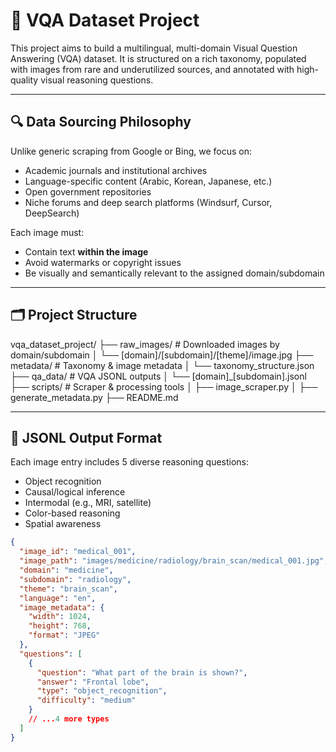 # 🧠 VQA Dataset Project

This project aims to build a multilingual, multi-domain Visual Question Answering (VQA) dataset. It is structured on a rich taxonomy, populated with images from rare and underutilized sources, and annotated with high-quality visual reasoning questions.

---

## 🔍 Data Sourcing Philosophy

Unlike generic scraping from Google or Bing, we focus on:
- Academic journals and institutional archives
- Language-specific content (Arabic, Korean, Japanese, etc.)
- Open government repositories
- Niche forums and deep search platforms (Windsurf, Cursor, DeepSearch)

Each image must:
- Contain text **within the image**
- Avoid watermarks or copyright issues
- Be visually and semantically relevant to the assigned domain/subdomain

---

## 🗂️ Project Structure
vqa_dataset_project/
├── raw_images/                 # Downloaded images by domain/subdomain
│   └── [domain]/[subdomain]/[theme]/image.jpg
├── metadata/                  # Taxonomy & image metadata
│   └── taxonomy_structure.json
├── qa_data/                   # VQA JSONL outputs
│   └── [domain]_[subdomain].jsonl
├── scripts/                   # Scraper & processing tools
│   ├── image_scraper.py
│   ├── generate_metadata.py
├── README.md

---

## 📄 JSONL Output Format

Each image entry includes 5 diverse reasoning questions:
- Object recognition
- Causal/logical inference
- Intermodal (e.g., MRI, satellite)
- Color-based reasoning
- Spatial awareness

```json
{
  "image_id": "medical_001",
  "image_path": "images/medicine/radiology/brain_scan/medical_001.jpg",
  "domain": "medicine",
  "subdomain": "radiology",
  "theme": "brain_scan",
  "language": "en",
  "image_metadata": {
    "width": 1024,
    "height": 768,
    "format": "JPEG"
  },
  "questions": [
    {
      "question": "What part of the brain is shown?",
      "answer": "Frontal lobe",
      "type": "object_recognition",
      "difficulty": "medium"
    }
    // ...4 more types
  ]
}